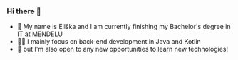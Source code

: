 ### Hi there 👋
- 🤍 My name is Eliška and I am currently finishing my Bachelor's degree in IT at MENDELU
- 👩‍💻 I mainly focus on back-end development in Java and Kotlin
- 🚀 but I'm also open to any new opportunities to learn new technologies!
<!--
**eliskachylikova/eliskachylikova** is a ✨ _special_ ✨ repository because its `README.md` (this file) appears on your GitHub profile.

Here are some ideas to get you started:

- 🔭 I’m currently working on ...
- 🌱 I’m currently learning ...
- 👯 I’m looking to collaborate on ...
- 🤔 I’m looking for help with ...
- 💬 Ask me about ...
- 📫 How to reach me: ...
- 😄 Pronouns: ...
- ⚡ Fun fact: ...
-->

